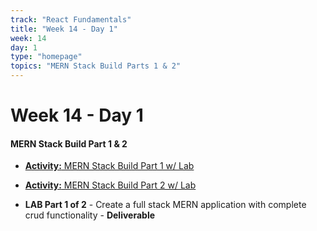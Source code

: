 ```yaml
---
track: "React Fundamentals"
title: "Week 14 - Day 1"
week: 14
day: 1
type: "homepage"
topics: "MERN Stack Build Parts 1 & 2"
---
```


# Week 14 - Day 1

#### MERN Stack Build Part 1 & 2

- [**Activity:** MERN Stack Build Part 1 w/ Lab](/react-fundamentals/week-14/day-1/lecture-materials/mern-stack-build-part-1)
- [**Activity:** MERN Stack Build Part 2 w/ Lab](/react-fundamentals/week-14/day-1/lecture-materials/mern-stack-build-part-2)

- **LAB Part 1 of 2** - Create a full stack MERN application with complete crud functionality - **Deliverable**